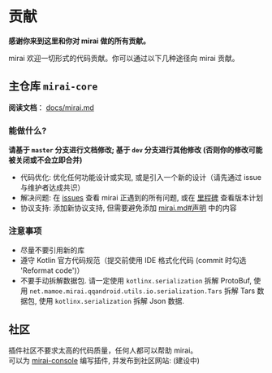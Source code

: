 # 贡献

**感谢你来到这里和你对 mirai 做的所有贡献。**

mirai 欢迎一切形式的代码贡献。你可以通过以下几种途径向 mirai 贡献。

## 主仓库 `mirai-core`

**阅读文档**： [docs/mirai.md](docs/mirai.md)

### 能做什么?

**请基于 `master` 分支进行文档修改; 基于 `dev` 分支进行其他修改 (否则你的修改可能被关闭或不会立即合并)**

- 代码优化: 优化任何功能设计或实现, 或是引入一个新的设计（请先通过 issue 与维护者达成共识）
- 解决问题: 在 [issues](https://github.com/mamoe/mirai/issues) 查看 mirai 正遇到的所有问题, 或在 [里程碑](https://github.com/mamoe/mirai/milestones) 查看版本计划
- 协议支持: 添加新协议支持, 但需要避免添加 [mirai.md#声明](docs/mirai.md#L9) 中的内容

### 注意事项
- 尽量不要引用新的库
- 遵守 Kotlin 官方代码规范（提交前使用 IDE 格式化代码 (commit 时勾选 'Reformat code')）
- 不要手动拆解数据包. 请一定使用 `kotlinx.serialization` 拆解 ProtoBuf, 使用 `net.mamoe.mirai.qqandroid.utils.io.serialization.Tars` 拆解 Tars 数据包, 使用 `kotlinx.serialization` 拆解 Json 数据.

## 社区

插件社区不要求太高的代码质量，任何人都可以帮助 mirai。  
可以为 [mirai-console](https://github.com/mamoe/mirai-console) 编写插件, 并发布到社区网站: (建设中)
